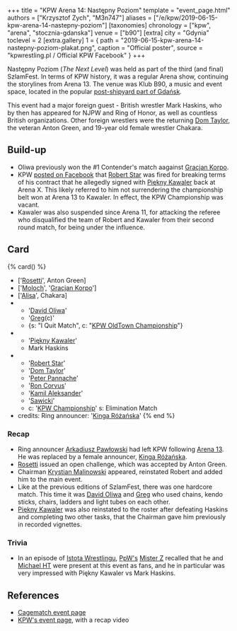 +++
title = "KPW Arena 14: Następny Poziom"
template = "event_page.html"
authors = ["Krzysztof Zych", "M3n747"]
aliases = ["/e/kpw/2019-06-15-kpw-arena-14-nastepny-poziom"]
[taxonomies]
chronology = ["kpw", "arena", "stocznia-gdanska"]
venue = ["b90"]
[extra]
city = "Gdynia"
toclevel = 2
[extra.gallery]
1 = { path = "2019-06-15-kpw-arena-14-nastepny-poziom-plakat.png", caption = "Official poster", source = "kpwrestling.pl / Official KPW Facebook" }
+++

Następny Poziom (_The Next Level_) was held as part of the third (and final) SzlamFest. In terms of KPW history, it was a regular Arena show, continuing the storylines from Arena 13. The venue was Klub B90, a music and event space, located in the popular [post-shipyard part of Gdańsk](@/v/stocznia-gdanska.md).

This event had a major foreign guest - British wrestler Mark Haskins, who by then has appeared for NJPW and Ring of Honor, as well as countless British organizations. Other foreign wrestlers were the returning [Dom Taylor](@/w/dom-taylor.md), the veteran Anton Green, and 19-year old female wrestler Chakara.

## Build-up

* Oliwa previously won the #1 Contender's match aagainst [Gracjan Korpo](@/w/gracjan-korpo.md).
* KPW [posted on Facebook](https://www.facebook.com/kpwrestling/posts/pfbid02fGtUG8wuaMW25FV76VqSQHECjCVqt1E4McUNJmBhFu9x3mKLNE4HWao94yK7UEXal) that [Robert Star](@/w/robert-star.md) was fired for breaking terms of his contract that he allegedly signed with [Piękny Kawaler](@/w/piekny-kawaler.md) back at Arena X. This likely referred to him not surrendering the championship belt won at Arena 13 to Kawaler. In effect, the KPW Championship was vacant.
* Kawaler was also suspended since Arena 11, for attacking the referee who disqualified the team of Robert and Kawaler from their second round match, for being under the influence.

## Card

{% card() %}
- ['[Rosetti](@/w/rosetti.md)', Anton Green]
- ['[Moloch](@/w/moloch.md)', '[Gracjan Korpo](@/w/gracjan-korpo.md)']
- ['[Alisa](@/w/alisa.md)', Chakara]
- - '[David Oliwa](@/w/david-oliwa.md)'
  - '[Greg](@/w/greg.md)(c)'
  - {s: "I Quit Match", c: "[KPW OldTown Championship](@/c/kpw-old-town-championship.md)"}
- - '[Piękny Kawaler](@/w/piekny-kawaler.md)'
  - Mark Haskins
- - '[Robert Star](@/w/robert-star.md)'
  - '[Dom Taylor](@/w/dom-taylor.md)'
  - '[Peter Pannache](@/w/peter-pannache.md)'
  - '[Ron Corvus](@/w/ron-corvus.md)'
  - '[Kamil Aleksander](@/w/kamil-aleksander.md)'
  - '[Sawicki](@/w/sawicki.md)'
  - c: '[KPW Championship](@/c/kpw-championship.md)'
    s: Elimination Match
- credits:
    Ring announcer: '[Kinga Różańska](@/w/kinga-miotke.md)'
{% end %}

### Recap

* Ring announcer [Arkadiusz Pawłowski](@/w/pan-pawlowski.md) had left KPW following [Arena 13](@/e/kpw/2019-04-05-kpw-arena-13.md). He was replaced by a female announcer, [Kinga Różańska](@/w/kinga-miotke.md).
* [Rosetti](@/w/rosetti.md) issued an open challenge, which was accepted by Anton Green.
* Chairman [Krystian Malinowski](@/w/krystian-malinowski.md) appeared, reinstated Robert and added him to the main event.
* Like at the previous editions of SzlamFest, there was one hardcore match. This time it was [David Oliwa](@/w/david-oliwa.md) and [Greg](@/w/greg.md) who used chains, kendo sticks, chairs, ladders and light tubes on each other.
* [Piękny Kawaler](@/w/piekny-kawaler.md) was also reinstated to the roster after defeating Haskins and completing two other tasks, that the Chairman gave him previously in recorded vignettes.

### Trivia

* In an episode of [Istota Wrestlingu][istota-202501], [PpW's](@/o/ppw.md) [Mister Z](@/w/mister-z.md) recalled that he and [Michael HT](@/w/michael-ht.md) were present at this event as fans, and he in particular was very impressed with Piękny Kawaler vs Mark Haskins.

## References

* [Cagematch event page](https://www.cagematch.net/?id=1&nr=232400)
* [KPW's event page](https://kpwrestling.pl/events/kpw-arena-14/), with a recap video

[istota-202501]: https://www.youtube.com/watch?v=_YTLpybrUL8
